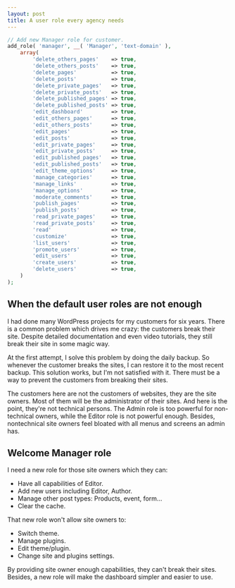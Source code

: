 ```yaml
---
layout: post
title: A user role every agency needs
---
```


```php
// Add new Manager role for customer.
add_role( 'manager', __( 'Manager', 'text-domain' ),
	array(
		'delete_others_pages'    => true,
		'delete_others_posts'    => true,
		'delete_pages'           => true,
		'delete_posts'           => true,
		'delete_private_pages'   => true,
		'delete_private_posts'   => true,
		'delete_published_pages' => true,
		'delete_published_posts' => true,
		'edit_dashboard'         => true,
		'edit_others_pages'      => true,
		'edit_others_posts'      => true,
		'edit_pages'             => true,
		'edit_posts'             => true,
		'edit_private_pages'     => true,
		'edit_private_posts'     => true,
		'edit_published_pages'   => true,
		'edit_published_posts'   => true,
		'edit_theme_options'     => true,
		'manage_categories'      => true,
		'manage_links'           => true,
		'manage_options'         => true,
		'moderate_comments'      => true,
		'publish_pages'          => true,
		'publish_posts'          => true,
		'read_private_pages'     => true,
		'read_private_posts'     => true,
		'read'                   => true,
		'customize'              => true,
		'list_users'             => true,
		'promote_users'          => true,
		'edit_users'             => true,
		'create_users'           => true,
		'delete_users'           => true,
	)
);
```

## When the default user roles are not enough

I had done many WordPress projects for my customers for six years. There is a common problem which drives me crazy: the customers break their site. Despite detailed documentation and even video tutorials, they still break their site in some magic way. 

At the first attempt, I solve this problem by doing the daily backup. So whenever the customer breaks the sites, I can restore it to the most recent backup. This solution works, but I'm not satisfied with it. There must be a way to prevent the customers from breaking their sites.

The customers here are not the customers of websites, they are the site owners. Most of them will be the administrator of their sites. And here is the point, they're not technical persons. The Admin role is too powerful for non-technical owners, while the Editor role is not powerful enough. Besides, nontechnical site owners feel bloated with all menus and screens an admin has.

## Welcome Manager role

I need a new role for those site owners which they can:
- Have all capabilities of Editor.
- Add new users including Editor, Author.
- Manage other post types: Products, event, form...
- Clear the cache.

That new role won't allow site owners to:
- Switch theme.
- Manage plugins.
- Edit theme/plugin.
- Change site and plugins settings.

By providing site owner enough capabilities, they can't break their sites. Besides, a new role will make the dashboard simpler and easier to use. 
